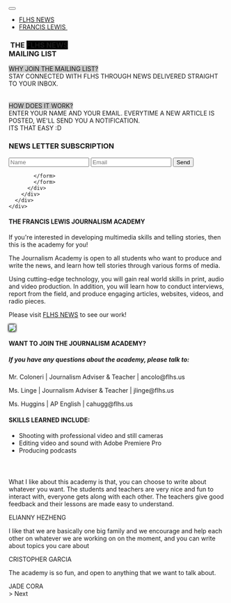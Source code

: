 <!DOCTYPE html>
<html>

<head>
  <meta charset="utf-8">
  <meta name="viewport" content="width=device-width, initial-scale=1">
  <!-- PAGE settings -->
  <link rel="icon" href="https://templates.pingendo.com/assets/Pingendo_favicon.ico">
  <title>Landing</title>
  <meta name="description" content="Wireframe design of a landing page by Pingendo">
  <meta name="keywords" content="Pingendo bootstrap example template wireframe landing">
  <meta name="author" content="Pingendo">
  <!-- CSS dependencies -->
  <link rel="stylesheet" href="https://cdnjs.cloudflare.com/ajax/libs/font-awesome/4.7.0/css/font-awesome.min.css" type="text/css">
  <link rel="stylesheet" href="wireframe.css">
</head>

<body class="">
  <nav class="navbar navbar-expand-md navbar-dark bg-danger" style="">
    <div class="container">
      <button class="navbar-toggler navbar-toggler-right" type="button" data-toggle="collapse" data-target="#navbar2SupportedContent" aria-controls="navbar2SupportedContent" aria-expanded="false" aria-label="Toggle navigation">
        <span class="navbar-toggler-icon"></span> </button>
      <div class="collapse navbar-collapse text-center justify-content-between" id="navbar2SupportedContent">
        <ul class="navbar-nav">
          <li class="nav-item text-light">
            <a class="nav-link mx-2" href="https://flhsnews.com/">FLHS NEWS</a>
          </li>
          <li class="nav-item">
            <a class="nav-link mx-2" href="https://www.francislewishs.org/">FRANCIS LEWIS&nbsp;</a>
          </li>
        </ul>
      </div>
    </div>
  </nav>
  <div class="h-50 d-flex align-items-center">
    <div class="container">
      <div class="row" style="">
        <div class="mx-auto text-center col-md-6">
          <h3 class="display-3">&nbsp;THE <a style="background-color: rgb(0,0,0)" href="https://flhsnews.com/" class="text-light"> FLHS NEWS</a><br>MAILING LIST</h3>
          <p class="lead text-body"><a style="background-color: rgb(200,200,200)" class="text-body">WHY JOIN THE MAILING LIST?</a><br>STAY CONNECTED WITH FLHS THROUGH NEWS DELIVERED STRAIGHT TO YOUR INBOX.&nbsp;<br><a style="background-color: rgb(200,200,200)" class="text-body"><br><br>HOW DOES IT WORK?</a><br>ENTER YOUR NAME AND YOUR EMAIL. EVERYTIME A NEW ARTICLE IS POSTED, WE'LL SEND YOU A NOTIFICATION.&nbsp;<br>ITS THAT EASY :D</p><a style="background-color: rgb(0,0,0)" href="https://flhsnews.com/" class="text-light">
          </a>
        </div><a style="background-color: rgb(0,0,0)" href="https://flhsnews.com/" class="text-light">
        </a>
      </div><a style="background-color: rgb(0,0,0)" href="https://flhsnews.com/" class="text-light">
      </a>
    </div><a style="background-color: rgb(0,0,0)" href="https://flhsnews.com/" class="text-light">
    </a>
  </div><a style="background-color: rgb(0,0,0)" class="text-light">
    <div class="py-3 text-center">
      <div class="container">
        <div class="row bg-light">
          <div class="mx-auto p-4 col-lg-7">
            <h3 class="display-3 text-dark">NEWS LETTER SUBSCRIPTION</h3>
<form name="submit-to-google-sheet" id="myForm">
  <input name="name" type="text" placeholder="Name" id="name"required>
  <input name="email" type="email" placeholder="Email" id="email" required>
  <button type="submit">Send</button>
  
</form>
              
<script>
  const scriptURL = 'https://script.google.com/macros/s/AKfycbwnHq6ceOCyxDUyyWuTxXqzImCtfQBXvLgtXshg5rtLnfgoiNrS/exec'
  const form = document.forms['submit-to-google-sheet']
              
  form.addEventListener('submit', e => {
    e.preventDefault()
    fetch(scriptURL, { method: 'POST', body: new FormData(form)})
      .then(response => console.log('Submitted!', response))
      .catch(error => console.error('Error!', error.message))
      document.getElementById('name').value=''; 
      document.getElementById('email').value='';
      alert("Success!");
  })
</script>


            </form>
            </form>
          </div>
        </div>
      </div>
    </div>
  </a>
  <div class="py-5 bg-danger" style=""><a style="background-color: rgb(0,0,0)">
    </a>
    <div class="container"><a style="background-color: rgb(0,0,0)">
      </a>
      <div class="row"><a style="background-color: rgb(0,0,0)">
        </a>
        <div class="p-4 col-lg-8"><a style="background-color: rgb(0,0,0)">
            <h4 class="mb-3 text-white">THE FRANCIS LEWIS JOURNALISM ACADEMY</h4>
            <div class="blockquote text-muted">
              <p class="mb-0 text-white">If you're interested in developing multimedia skills and telling stories, then this is the academy for you!</p>
              <p class="mb-0 text-white">The Journalism Academy is open to all students who want to produce and write the news, and learn how tell stories through various forms of media.</p>
              <p class="mb-0 text-white">Using cutting-edge technology, you will gain real world skills in print, audio and video production. In addition, you will learn how to conduct interviews, report from the field, and produce engaging articles, websites, videos, and radio pieces.</p>
              <p class="mb-0 text-white"><a>Please visit</a> <a href="https://flhsnews.com/" class="text-light">FLHS NEWS</a> to see our work!</p>
            </div>
          </a>
        </div>
        <div class="col-md-4 align-self-center">
          <img class="img-fluid d-block" src="https://upload.wikimedia.org/wikipedia/en/b/b9/Flhslogo.jpg" style="	box-shadow: 0px 0px 4px  black, 0px 0px 4px  black;"> </div>
      </div>
    </div>
  </div>
  <div class="py-5">
    <div class="container">
      <div class="row mb-3">
        <div class="text-center mx-auto p-4 col-lg-6 col-md-10 bg-danger">
          <h4 class="text-white">WANT TO JOIN THE JOURNALISM ACADEMY?</h4>
          <h5 class="text-light">If you have any questions about the academy, please talk to:  </h5>
          <p class="text-light">Mr. Coloneri | Journalism Adviser & Teacher | ancolo@flhs.us</p>
          <p class="text-light">Ms. Linge | Journalism Adviser & Teacher | jlinge@flhs.us </p>
          <p class="text-light">Ms. Huggins | AP English | cahugg@flhs.us </p>
        </div>
      </div>
      <div class="row">
        <div class="p-4 col-lg-4 bg-danger">
          <h4 class="mb-3">SKILLS LEARNED INCLUDE:</h4>
          <ul class="">
            <li class="my-1">Shooting with professional video and still cameras</li>
            <li class="my-1">Editing video and sound with Adobe Premiere Pro</li>
            <li class="my-1">Producing podcasts</li>
          </ul>
        </div>
        <div class="p-md-4 col-lg-8 text-warning">
          <h4 class="mb-3"><br></h4>
          <div class="carousel slide" data-ride="carousel">
            <div class="carousel-inner bg-light" role="listbox">
              <div class="carousel-item p-5 active text-danger">
                <div class="blockquote text-muted mb-0 px-2">
                  <p class="mb-0">What I like about this academy is that, you can choose to write about whatever you want. The students and teachers are very nice and fun to interact with, everyone gets along with each other. The teachers give good feedback and their lessons are made easy to understand. </p>
                  <div class="blockquote-footer">ELIANNY HEZHENG</div>
                </div>
              </div>
              <div class="carousel-item p-5">
                <div class="blockquote text-muted mb-0 px-">
                  <p class="mb-0">I like that we are basically one big family and we encourage and help each other on whatever we are working on on the moment, and you can write about topics you care about</p>
                  <div class="blockquote-footer">CRISTOPHER GARCIA</div>
                </div>
              </div>
              <div class="carousel-item p-5">
                <div class="blockquote text-muted mb-0 px-">
                  <p class="mb-0">The academy is so fun, and open to anything that we want to talk about.</p>
                  <div class="blockquote-footer">JADE CORA</div>
                </div>
              </div>
            </div> &gt; <span class="carousel-control-next-icon" aria-hidden="true"></span> <span class="sr-only">Next</span>
          </div>
        </div>
      </div>
    </div>
  </div>
  <div class="bg-dark py-3">
    <div class="container"></div>
  </div>
  <script src="https://code.jquery.com/jquery-3.3.1.slim.min.js" integrity="sha384-q8i/X+965DzO0rT7abK41JStQIAqVgRVzpbzo5smXKp4YfRvH+8abtTE1Pi6jizo" crossorigin="anonymous"></script>
  <script src="https://cdnjs.cloudflare.com/ajax/libs/popper.js/1.14.3/umd/popper.min.js" integrity="sha384-ZMP7rVo3mIykV+2+9J3UJ46jBk0WLaUAdn689aCwoqbBJiSnjAK/l8WvCWPIPm49" crossorigin="anonymous" style=""></script>
  <script src="https://stackpath.bootstrapcdn.com/bootstrap/4.1.3/js/bootstrap.min.js" integrity="sha384-ChfqqxuZUCnJSK3+MXmPNIyE6ZbWh2IMqE241rYiqJxyMiZ6OW/JmZQ5stwEULTy" crossorigin="anonymous" style=""></script>
</body>

</html>
